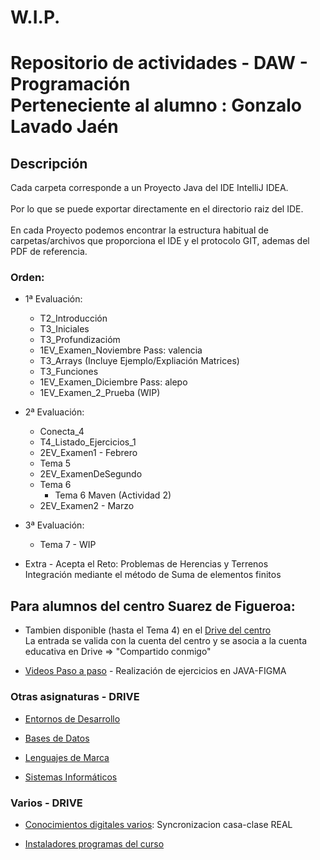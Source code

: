 #  W.I.P.

# Repositorio de actividades - DAW - Programación<br>Perteneciente al alumno : Gonzalo Lavado Jaén

## Descripción
Cada carpeta corresponde a un Proyecto Java del IDE IntelliJ IDEA.
<br><br>
Por lo que se puede exportar directamente en el directorio raiz del IDE.
<br><br>
En cada Proyecto podemos encontrar la estructura habitual de carpetas/archivos que proporciona el IDE y el protocolo GIT, ademas del PDF de referencia.

### Orden:
   + 1ª Evaluación:
      + T2_Introducción
      + T3_Iniciales
      + T3_Profundizacióm
      + 1EV_Examen_Noviembre   Pass: valencia
      + T3_Arrays (Incluye Ejemplo/Expliación Matrices)
      + T3_Funciones
      + 1EV_Examen_Diciembre   Pass: alepo
      + 1EV_Examen_2_Prueba (WIP)
        
   + 2ª Evaluación:
      + Conecta_4
      + T4_Listado_Ejercicios_1
      + 2EV_Examen1 - Febrero
      + Tema 5
      + 2EV_ExamenDeSegundo
      + Tema 6
         + Tema 6 Maven (Actividad 2)
      + 2EV_Examen2 - Marzo

   + 3ª Evaluación:
      + Tema 7 - WIP

   + Extra - Acepta el Reto: Problemas de Herencias y Terrenos<br>
      Integración mediante el método de Suma de elementos finitos

## Para alumnos del centro Suarez de Figueroa:
   
   + Tambien disponible (hasta el Tema 4) en el [Drive del centro](https://drive.google.com/drive/folders/14OH6-prI2_5eEPbZvw8eNKJWbbuhWEKr?usp=sharing)<br>
   La entrada se valida con la cuenta del centro y se asocia a la cuenta educativa en Drive => "Compartido conmigo"
   

   + [Videos Paso a paso](https://drive.google.com/drive/folders/116ojXuqCSz_FehHiCjtXG3AKiKRjtmfg?usp=drive_link) - Realización de ejercicios en JAVA-FIGMA

### Otras asignaturas - DRIVE
   

   + [Entornos de Desarrollo](https://drive.google.com/drive/folders/10heifiqQfuH5v9NSxfyvNavBGfjbaqVF?usp=drive_link)

   + [Bases de Datos](https://drive.google.com/drive/folders/10IXQEVnnDibOguW2g7hMRVwJ5ejLmP0k?usp=drive_link)

   + [Lenguajes de Marca](https://drive.google.com/drive/folders/1gm7ntemFfFs8Lnnm1wHiMKCmBgtP1_kD?usp=drive_link)

   + [Sistemas Informáticos](https://drive.google.com/drive/folders/12yDdKp5V-cZmqxj402xDjgf1RejMVHQk?usp=drive_link)

### Varios - DRIVE

   + [Conocimientos digitales varios](https://drive.google.com/drive/folders/10Hzf_-BP8l5PHBV7YorHtiT6izkL-f2L?usp=drive_link):
   Syncronizacion casa-clase REAL

   + [Instaladores programas del curso](https://drive.google.com/drive/folders/12uN0l_rVTruWP2CegTG4PZvhAK_RR76m?usp=drive_link)